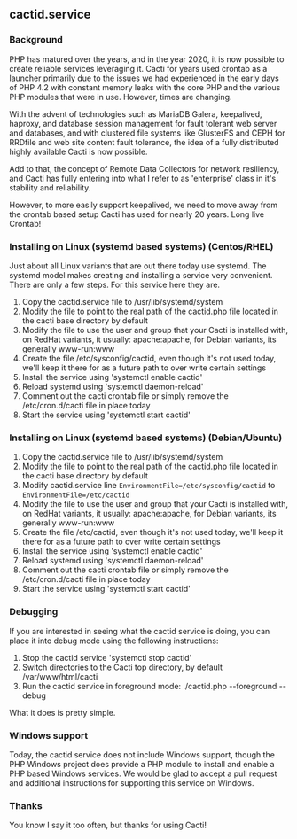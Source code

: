 ## cactid.service

### Background

PHP has matured over the years, and in the year 2020, it is now possible to 
create reliable services leveraging it.  Cacti for years used crontab as a 
launcher primarily due to the issues we had experienced in the early days of 
PHP 4.2 with constant memory leaks with the core PHP and the various PHP 
modules that were in use.  However, times are changing.

With the advent of technologies such as MariaDB Galera, keepalived, haproxy, 
and database session management for fault tolerant web server and 
databases, and with clustered file systems like GlusterFS and CEPH for 
RRDfile and web site content fault tolerance, the idea of a fully 
distributed highly available Cacti is now possible.

Add to that, the concept of Remote Data Collectors for network resiliency, 
and Cacti has fully entering into what I refer to as 'enterprise' class in
it's stability and reliability.

However, to more easily support keepalived, we need to move away from the 
crontab based setup Cacti has used for nearly 20 years.  Long live Crontab!

### Installing on Linux (systemd based systems) (Centos/RHEL)

Just about all Linux variants that are out there today use systemd.  The
systemd model makes creating and installing a service very convenient.
There are only a few steps.  For this service here they are.

1. Copy the cactid.service file to /usr/lib/systemd/system
2. Modify the file to point to the real path of the cactid.php file located
   in the cacti base directory by default
3. Modify the file to use the user and group that your Cacti is installed
   with, on RedHat variants, it usually: apache:apache, for Debian variants,
   its generally www-run:www
4. Create the file /etc/sysconfig/cactid, even though it's not used today,
   we'll keep it there for as a future path to over write certain settings
5. Install the service using 'systemctl enable cactid'
6. Reload systemd using 'systemctl daemon-reload'
7. Comment out the cacti crontab file or simply remove the /etc/cron.d/cacti
   file in place today
8. Start the service using 'systemctl start cactid'

### Installing on Linux (systemd based systems) (Debian/Ubuntu)

1. Copy the cactid.service file to /usr/lib/systemd/system
2. Modify the file to point to the real path of the cactid.php file located
   in the cacti base directory by default
3. Modify cactid.service line  ```EnvironmentFile=/etc/sysconfig/cactid``` to ```EnvironmentFile=/etc/cactid```
3. Modify the file to use the user and group that your Cacti is installed
   with, on RedHat variants, it usually: apache:apache, for Debian variants,
   its generally www-run:www
4. Create the file /etc/cactid, even though it's not used today,
   we'll keep it there for as a future path to over write certain settings
5. Install the service using 'systemctl enable cactid'
6. Reload systemd using 'systemctl daemon-reload'
7. Comment out the cacti crontab file or simply remove the /etc/cron.d/cacti
   file in place today
8. Start the service using 'systemctl start cactid'

### Debugging

If you are interested in seeing what the cactid service is doing, you can
place it into debug mode using the following instructions:

1. Stop the cactid service 'systemctl stop cactid'
2. Switch directories to the Cacti top directory, by default /var/www/html/cacti
3. Run the cactid service in foreground mode: ./cactid.php --foreground --debug

What it does is pretty simple.

### Windows support

Today, the cactid service does not include Windows support, though the
PHP Windows project does provide a PHP module to install and enable a PHP
based Windows services.  We would be glad to accept a pull request and
additional instructions for supporting this service on Windows.

### Thanks

You know I say it too often, but thanks for using Cacti!
